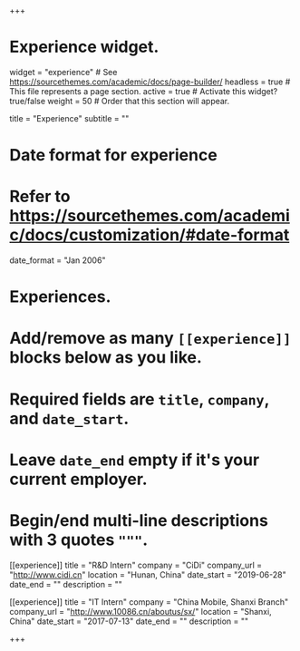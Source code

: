 +++
# Experience widget.
widget = "experience"  # See https://sourcethemes.com/academic/docs/page-builder/
headless = true  # This file represents a page section.
active = true  # Activate this widget? true/false
weight = 50  # Order that this section will appear.

title = "Experience"
subtitle = ""

# Date format for experience
#   Refer to https://sourcethemes.com/academic/docs/customization/#date-format
date_format = "Jan 2006"

# Experiences.
#   Add/remove as many `[[experience]]` blocks below as you like.
#   Required fields are `title`, `company`, and `date_start`.
#   Leave `date_end` empty if it's your current employer.
#   Begin/end multi-line descriptions with 3 quotes `"""`.
[[experience]]
  title = "R&D Intern"
  company = "CiDi"
  company_url = "http://www.cidi.cn"
  location = "Hunan, China"
  date_start = "2019-06-28"
  date_end = ""
  description = ""


[[experience]]
  title = "IT Intern"
  company = "China Mobile, Shanxi Branch"
  company_url = "http://www.10086.cn/aboutus/sx/"
  location = "Shanxi, China"
  date_start = "2017-07-13"
  date_end = ""
  description = ""

+++
